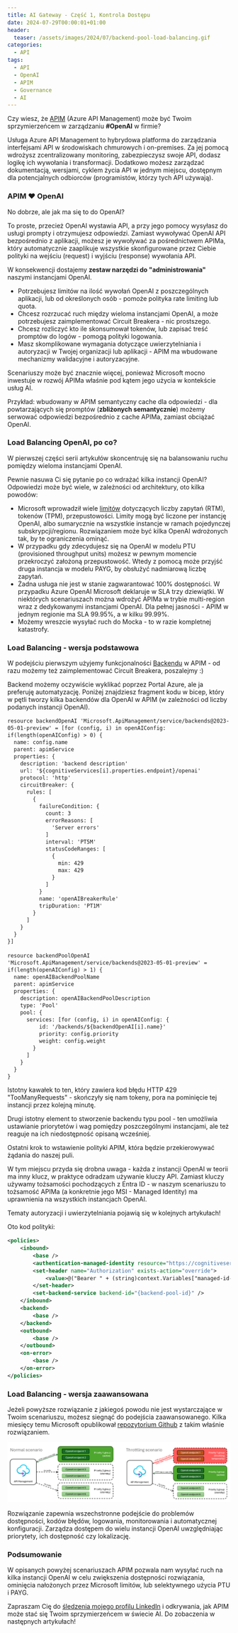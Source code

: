 ```yaml
---
title: AI Gateway - Część 1, Kontrola Dostępu
date: 2024-07-29T00:00:01+01:00
header:
  teaser: /assets/images/2024/07/backend-pool-load-balancing.gif
categories:
  - API
tags:
  - API
  - OpenAI
  - APIM
  - Governance
  - AI
---
```


Czy wiesz, że [APIM](https://azure.microsoft.com/en-us/products/api-management/) (Azure API Management) może być Twoim sprzymierzeńcem w zarządzaniu **#OpenAI** w firmie?

Usługa Azure API Management to hybrydowa platforma do zarządzania interfejsami API w środowiskach chmurowych i on-premises. Za jej pomocą wdrożysz zcentralizowany monitoring, zabezpieczysz swoje API, dodasz logikę ich wywołania i transformacji. Dodatkowo możesz zarządzać dokumentacją, wersjami, cyklem życia API w jednym miejscu, dostępnym dla potencjalnych odbiorców (programistów, którzy tych API używają).

### APIM ❤️ OpenAI

No dobrze, ale jak ma się to do OpenAI?

To proste, przecież OpenAI wystawia API, a przy jego pomocy wysyłasz do usługi prompty i otrzymujesz odpowiedzi. Zamiast wywoływać OpenAI API bezpośrednio z aplikacji, możesz je wywoływać za pośrednictwem APIMa, który automatycznie zaaplikuje wszystkie skonfigurowane przez Ciebie polityki na wejściu (request) i wyjściu (response) wywołania API.

W konsekwencji dostajemy **zestaw narzędzi do "administrowania"** naszymi instancjami OpenAI.

- Potrzebujesz limitów na ilość wywołań OpenAI z poszczególnych aplikacji, lub od określonych osób - pomoże polityka rate limiting lub quota.
- Chcesz rozrzucać ruch między wieloma instancjami OpenAI, a może potrzebujesz zaimplementować Circuit Breakera - nic prostszego.
- Chcesz rozliczyć kto ile skonsumował tokenów, lub zapisać treść promptów do logów - pomogą polityki logowania.
- Masz skomplikowane wymagania dotyczące uwierzytelniania i autoryzacji w Twojej organizacji lub aplikacji - APIM ma wbudowane mechanizmy walidacyjne i autoryzacyjne.

Scenariuszy może być znacznie więcej, ponieważ Microsoft mocno inwestuje w rozwój APIMa właśnie pod kątem jego użycia w kontekście usług AI.

Przykład: wbudowany w APIM semantyczny cache dla odpowiedzi - dla powtarzających się promptów (**zbliżonych semantycznie**) możemy serwować odpowiedzi bezpośrednio z cache APIMa, zamiast obciążać OpenAI.

### Load Balancing OpenAI, po co?

W pierwszej części serii artykułów skoncentruję się na balansowaniu ruchu pomiędzy wieloma instancjami OpenAI.

Pewnie nasuwa Ci się pytanie po co wdrażać kilka instancji OpenAI? Odpowiedzi może być wiele, w zależności od architektury, oto kilka powodów:

- Microsoft wprowadził wiele [limitów](https://learn.microsoft.com/en-us/azure/ai-services/openai/quotas-limits) dotyczących liczby zapytań (RTM), tokenów (TPM), przepustowości. Limity mogą być liczone per instancję OpenAI, albo sumarycznie na wszystkie instancje w ramach pojedynczej subskrypcji/regionu. Rozwiązaniem może być kilka OpenAI wdrożonych tak, by te ograniczenia ominąć.
- W przypadku gdy zdecydujesz się na OpenAI w modelu PTU (provisioned throughput units) możesz w pewnym momencie przekroczyć założoną przepustowość. Wtedy z pomocą może przyjść druga instancja w modelu PAYG, by obsłużyć nadmiarową liczbę zapytań.
- Żadna usługa nie jest w stanie zagwarantować 100% dostępności. W przypadku Azure OpenAI Microsoft deklaruje w SLA trzy dziewiątki. W niektórych scenariuszach można wdrożyć APIMa w trybie multi-region wraz z dedykowanymi instancjami OpenAI. Dla pełnej jasności - APIM w jednym regionie ma SLA 99.95%, a w kilku 99.99%.
- Możemy wreszcie wysyłać ruch do Mocka - to w razie kompletnej katastrofy.

### Load Balancing - wersja podstawowa

W podejściu pierwszym użyjemy funkcjonalności [Backendu](https://learn.microsoft.com/en-us/azure/api-management/backends?tabs=bicep) w APIM - od razu możemy też zaimplementować Circuit Breakera, poszalejmy :)

Backend możemy oczywiście wyklikać poprzez Portal Azure, ale ja preferuję automatyzację. Poniżej znajdziesz fragment kodu w bicep, który w pętli tworzy kilka backendów dla OpenAI w APIM (w zależności od liczby podanych instancji OpenAI).

```properties
resource backendOpenAI 'Microsoft.ApiManagement/service/backends@2023-05-01-preview' = [for (config, i) in openAIConfig: if(length(openAIConfig) > 0) {
  name: config.name
  parent: apimService
  properties: {
    description: 'backend description'
    url: '${cognitiveServices[i].properties.endpoint}/openai'
    protocol: 'http'
    circuitBreaker: {
      rules: [
        {
          failureCondition: {
            count: 3
            errorReasons: [
              'Server errors'
            ]
            interval: 'PT5M'
            statusCodeRanges: [
              {
                min: 429
                max: 429
              }
            ]
          }
          name: 'openAIBreakerRule'
          tripDuration: 'PT1M'
        }
      ]
    }
  }
}]

resource backendPoolOpenAI 'Microsoft.ApiManagement/service/backends@2023-05-01-preview' = if(length(openAIConfig) > 1) {
  name: openAIBackendPoolName
  parent: apimService
  properties: {
    description: openAIBackendPoolDescription
    type: 'Pool'
    pool: {
      services: [for (config, i) in openAIConfig: {
          id: '/backends/${backendOpenAI[i].name}'
          priority: config.priority
          weight: config.weight
        }
      ]
    }
  }
}
```

Istotny kawałek to ten, który zawiera kod błędu HTTP 429 "TooManyRequests" - skończyły się nam tokeny, pora na pominięcie tej instancji przez kolejną minutę.

Drugi istotny element to stworzenie backendu typu pool - ten umożliwia ustawianie priorytetów i wag pomiędzy poszczególnymi instancjami, ale też reaguje na ich niedostępność opisaną wcześniej.

Ostatni krok to wstawienie polityki APIM, która będzie przekierowywać żądania do naszej puli.

W tym miejscu przyda się drobna uwaga - każda z instancji OpenAI w teorii ma inny klucz, w praktyce odradzam używanie kluczy API. Zamiast kluczy używamy tożsamości pochodzących z Entra ID - w naszym scenariuszu to tożsamość APIMa (a konkretnie jego MSI - Managed Identity) ma uprawnienia na wszystkich instancjach OpenAI.

Tematy autoryzacji i uwierzytelniania pojawią się w kolejnych artykułach!

Oto kod polityki:

```xml
<policies>
    <inbound>
        <base />
        <authentication-managed-identity resource="https://cognitiveservices.azure.com" output-token-variable-name="managed-id-access-token" ignore-error="false" />
        <set-header name="Authorization" exists-action="override">
            <value>@("Bearer " + (string)context.Variables["managed-id-access-token"])</value>
        </set-header>
        <set-backend-service backend-id="{backend-pool-id}" />
    </inbound>
    <backend>
        <base />
    </backend>
    <outbound>
        <base />
    </outbound>
    <on-error>
        <base />
    </on-error>
</policies>
```

### Load Balancing - wersja zaawansowana

Jeżeli powyższe rozwiązanie z jakiegoś powodu nie jest wystarczające w Twoim scenariuszu, możesz siegnąć do podejścia zaawansowanego. Kilka miesięcy temu Microsoft opublikował [repozytorium Github](https://github.com/Azure-Samples/openai-apim-lb/) z takim właśnie rozwiązaniem.

![Zaawansowane balansowanie ruchu - Copyright (c) Microsoft Corporation.](/assets/images/2024/07/loadbalance.png)

Rozwiązanie zapewnia wszechstronne podejście do problemów dostępności, kodów błędów, logowania, monitorowania i automatycznej konfiguracji. Zarządza dostępem do wielu instancji OpenAI uwzględniając priorytety, ich dostępność czy lokalizację.

### Podsumowanie

W opisanych powyżej scenariuszach APIM pozwala nam wysyłać ruch na kilka instancji OpenAI w celu zwiększenia dostępności rozwiązania, ominięcia nałożonych przez Microsoft limitów, lub selektywnego użycia PTU i PAYG.

Zapraszam Cię do [śledzenia mojego profilu LinkedIn](https://www.linkedin.com/mynetwork/discovery-see-all/?usecase=PEOPLE_FOLLOWS&followMember=grabarz&lipi=urn%3Ali%3Apage%3Ad_flagship3_pulse_read%3B5bfxv3NiTsmQvQGhJ1SbkA%3D%3D) i odkrywania, jak APIM może stać się Twoim sprzymierzeńcem w świecie AI. Do zobaczenia w następnych artykułach!
